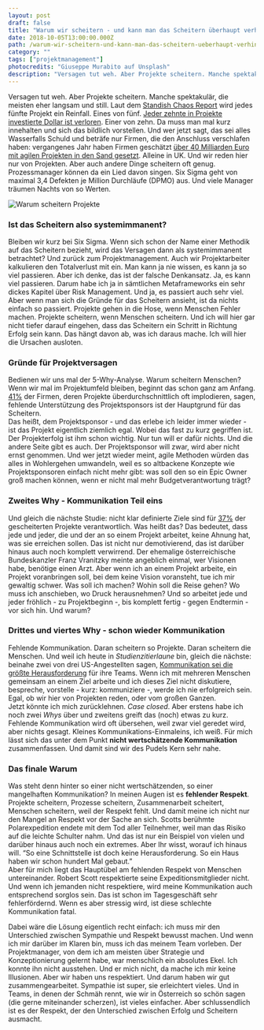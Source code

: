 ```yaml
---
layout: post
draft: false
title: "Warum wir scheitern - und kann man das Scheitern überhaupt verhindern?" 
date: 2018-10-05T13:00:00.000Z
path: /warum-wir-scheitern-und-kann-man-das-scheitern-ueberhaupt-verhindern
category: ""
tags: ["projektmanagement"]
photocredits: "Giuseppe Murabito auf Unsplash"
description: "Versagen tut weh. Aber Projekte scheitern. Manche spektakulär, die meisten eher langsam und still. Aber was liegt dahinter? Und kann ich es verhindern?"
---
```


Versagen tut weh. Aber Projekte scheitern. Manche spektakulär, die meisten eher langsam und still. Laut dem [Standish Chaos Report](https://www.standishgroup.com/) wird jedes fünfte Projekt ein Reinfall. Eines von fünf. [Jeder zehnte in Projekte investierte Dollar ist verloren](https://www.pmi.org/-/media/pmi/documents/public/pdf/learning/thought-leadership/pulse/pulse-of-the-profession-2018.pdf). Einer von zehn. Da muss man mal kurz innehalten und sich das bildlich vorstellen. Und wer jetzt sagt, das sei alles Wasserfalls Schuld und beträfe nur Firmen, die den Anschluss verschlafen haben: vergangenes Jahr haben Firmen geschätzt [über 40 Milliarden Euro mit agilen Projekten in den Sand gesetzt](https://www.6point6.co.uk/an-agile-agenda). Alleine in UK. Und wir reden hier nur von Projekten. Aber auch andere Dinge scheitern oft genug. Prozessmanager können da ein Lied davon singen. Six Sigma geht von maximal 3,4 Defekten je Million Durchläufe (DPMO) aus. Und viele Manager träumen Nachts von so Werten.

![Warum scheitern Projekte](./scheitern.jpg)

### Ist das Scheitern also systemimmanent?

Bleiben wir kurz bei Six Sigma. Wenn sich schon der Name einer Methodik auf das Scheitern bezieht, wird das Versagen dann als systemimmanent betrachtet? Und zurück zum Projektmanagement. Auch wir Projektarbeiter kalkulieren den Totalverlust mit ein. Man kann ja nie wissen, es kann ja so viel passieren. Aber ich denke, das ist der falsche Denkansatz. Ja, es kann viel passieren. Darum habe ich ja in sämtlichen Metaframeworks ein sehr dickes Kapitel über Risk Management. Und ja, es passiert auch sehr viel. Aber wenn man sich die Gründe für das Scheitern ansieht, ist da nichts einfach so passiert. Projekte gehen in die Hose, wenn Menschen Fehler machen. Projekte scheitern, wenn Menschen scheitern. Und ich will hier gar nicht tiefer darauf eingehen, dass das Scheitern ein Schritt in Richtung Erfolg sein kann. Das hängt davon ab, was ich daraus mache. Ich will hier die Ursachen ausloten.

### Gründe für Projektversagen

Bedienen wir uns mal der 5-Why-Analyse. Warum scheitern Menschen? Wenn wir mal im Projektumfeld bleiben, beginnt das schon ganz am Anfang. [41%](https://www.pmi.org/-/media/pmi/documents/public/pdf/learning/thought-leadership/pulse/pulse-of-the-profession-2018.pdf) der Firmen, deren Projekte überdurchschnittlich oft implodieren, sagen, fehlende Unterstützung des Projektsponsors ist der Hauptgrund für das Scheitern.  
Das heißt, dem Projektsponsor - und das erlebe ich leider immer wieder - ist das Projekt eigentlich ziemlich egal. Wobei das fast zu kurz gegriffen ist. Der Projekterfolg ist ihm schon wichtig. Nur tun will er dafür nichts. Und die andere Seite gibt es auch. Der Projektsponsor will zwar, wird aber nicht ernst genommen. Und wer jetzt wieder meint, agile Methoden würden das alles in Wohlergehen umwandeln, weil es so altbackene Konzepte wie Projektsponsoren einfach nicht mehr gibt: was soll den so ein Epic Owner groß machen können, wenn er nicht mal mehr Budgetverantwortung trägt?

### Zweites Why - Kommunikation Teil eins

Und gleich die nächste Studie: nicht klar definierte Ziele sind für [37%](http://www.pmi.org/-/media/pmi/documents/public/pdf/learning/thought-leadership/pulse/pulse-of-the-profession-2017.pdf) der gescheiterten Projekte verantwortlich. Was heißt das? Das bedeutet, dass jede und jeder, die und der an so einem Projekt arbeitet, keine Ahnung hat, was sie erreichen sollen. Das ist nicht nur demotivierend, das ist darüber hinaus auch noch komplett verwirrend. Der ehemalige österreichische Bundeskanzler Franz Vranitzky meinte angeblich einmal, wer Visionen habe, benötige einen Arzt. Aber wenn ich an einem Projekt arbeite, ein Projekt voranbringen soll, bei dem keine Vision voransteht, tue ich mir gewaltig schwer. Was soll ich machen? Wohin soll die Reise gehen? Wo muss ich anschieben, wo Druck herausnehmen? Und so arbeitet jede und jeder fröhlich - zu Projektbeginn -, bis komplett fertig - gegen Endtermin - vor sich hin. Und warum?

### Drittes und viertes Why - schon wieder Kommunikation

Fehlende Kommunikation. Daran scheitern so Projekte. Daran scheitern die Menschen. Und weil ich heute in _Studienzitierlaune_ bin, gleich die nächste: beinahe zwei von drei US-Angestellten sagen, [Kommunikation sei die größte Herausforderung](https://www.atlassian.com/teamwork/artificial-intelligence) für ihre Teams. Wenn ich mit mehreren Menschen gemeinsam an einem Ziel arbeite und ich dieses Ziel nicht diskutiere, bespreche, vorstelle - kurz: kommuniziere -, werde ich nie erfolgreich sein. Egal, ob wir hier von Projekten reden, oder vom großen Ganzen.  
Jetzt könnte ich mich zurücklehnen. _Case closed_. Aber erstens habe ich noch zwei _Whys_ über und zweitens greift das (noch) etwas zu kurz. Fehlende Kommunikation wird oft übersehen, weil zwar viel geredet wird, aber nichts gesagt. Kleines Kommunikations-Einmaleins, ich weiß. Für mich lässt sich das unter dem Punkt **nicht wertschätzende Kommunikation** zusammenfassen. Und damit sind wir des Pudels Kern sehr nahe.

### Das finale Warum

Was steht denn hinter so einer nicht wertschätzenden, so einer mangelhaften Kommunikation? In meinen Augen ist es **fehlender Respekt**. Projekte scheitern, Prozesse scheitern, Zusammenarbeit scheitert, Menschen scheitern, weil der Respekt fehlt. Und damit meine ich nicht nur den Mangel an Respekt vor der Sache an sich. Scotts berühmte Polarexpedition endete mit dem Tod aller Teilnehmer, weil man das Risiko auf die leichte Schulter nahm. Und das ist nur ein Beispiel von vielen und darüber hinaus auch noch ein extremes. Aber Ihr wisst, worauf ich hinaus will. “So eine Schnittstelle ist doch keine Herausforderung. So ein Haus haben wir schon hundert Mal gebaut.”  
Aber für mich liegt das Hauptübel am fehlenden Respekt von Menschen untereinander. Robert Scott respektierte seine Expeditionsmitglieder nicht. Und wenn ich jemanden nicht respektiere, wird meine Kommunikation auch entsprechend sorglos sein. Das ist schon im Tagesgeschäft sehr fehlerfördernd. Wenn es aber stressig wird, ist diese schlechte Kommunikation fatal.

Dabei wäre die Lösung eigentlich recht einfach: ich muss mir den Unterschied zwischen Sympathie und Respekt bewusst machen. Und wenn ich mir darüber im Klaren bin, muss ich das meinem Team vorleben. Der Projektmanager, von dem ich am meisten über Strategie und Konzeptionierung gelernt habe, war menschlich ein absolutes Ekel. Ich konnte ihn nicht ausstehen. Und er mich nicht, da mache ich mir keine Illusionen. Aber wir haben uns respektiert. Und darum haben wir gut zusammengearbeitet. Sympathie ist super, sie erleichtert vieles. Und in Teams, in denen der Schmäh rennt, wie wir in Österreich so schön sagen (die gerne miteinander scherzen), ist vieles einfacher. Aber schlussendlich ist es der Respekt, der den Unterschied zwischen Erfolg und Scheitern ausmacht.
